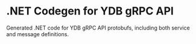 # .NET Codegen for YDB gRPC API

Generated .NET code for YDB gRPC API protobufs, including both service and message definitions.
